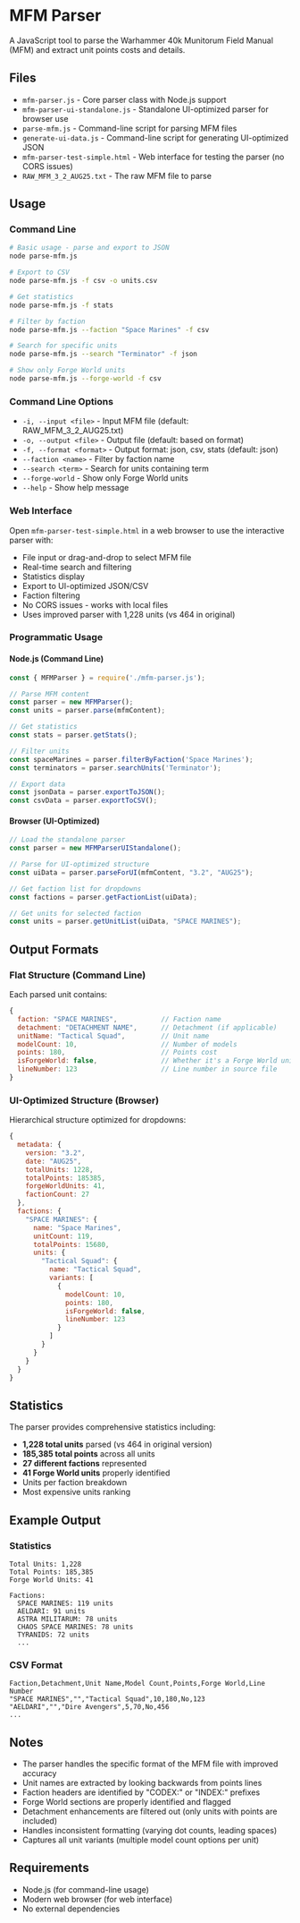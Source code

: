 # MFM Parser

A JavaScript tool to parse the Warhammer 40k Munitorum Field Manual (MFM) and extract unit points costs and details.

## Files

- `mfm-parser.js` - Core parser class with Node.js support
- `mfm-parser-ui-standalone.js` - Standalone UI-optimized parser for browser use
- `parse-mfm.js` - Command-line script for parsing MFM files
- `generate-ui-data.js` - Command-line script for generating UI-optimized JSON
- `mfm-parser-test-simple.html` - Web interface for testing the parser (no CORS issues)
- `RAW_MFM_3_2_AUG25.txt` - The raw MFM file to parse

## Usage

### Command Line

```bash
# Basic usage - parse and export to JSON
node parse-mfm.js

# Export to CSV
node parse-mfm.js -f csv -o units.csv

# Get statistics
node parse-mfm.js -f stats

# Filter by faction
node parse-mfm.js --faction "Space Marines" -f csv

# Search for specific units
node parse-mfm.js --search "Terminator" -f json

# Show only Forge World units
node parse-mfm.js --forge-world -f csv
```

### Command Line Options

- `-i, --input <file>` - Input MFM file (default: RAW_MFM_3_2_AUG25.txt)
- `-o, --output <file>` - Output file (default: based on format)
- `-f, --format <format>` - Output format: json, csv, stats (default: json)
- `--faction <name>` - Filter by faction name
- `--search <term>` - Search for units containing term
- `--forge-world` - Show only Forge World units
- `--help` - Show help message

### Web Interface

Open `mfm-parser-test-simple.html` in a web browser to use the interactive parser with:
- File input or drag-and-drop to select MFM file
- Real-time search and filtering
- Statistics display
- Export to UI-optimized JSON/CSV
- Faction filtering
- No CORS issues - works with local files
- Uses improved parser with 1,228 units (vs 464 in original)

### Programmatic Usage

#### Node.js (Command Line)
```javascript
const { MFMParser } = require('./mfm-parser.js');

// Parse MFM content
const parser = new MFMParser();
const units = parser.parse(mfmContent);

// Get statistics
const stats = parser.getStats();

// Filter units
const spaceMarines = parser.filterByFaction('Space Marines');
const terminators = parser.searchUnits('Terminator');

// Export data
const jsonData = parser.exportToJSON();
const csvData = parser.exportToCSV();
```

#### Browser (UI-Optimized)
```javascript
// Load the standalone parser
const parser = new MFMParserUIStandalone();

// Parse for UI-optimized structure
const uiData = parser.parseForUI(mfmContent, "3.2", "AUG25");

// Get faction list for dropdowns
const factions = parser.getFactionList(uiData);

// Get units for selected faction
const units = parser.getUnitList(uiData, "SPACE MARINES");
```

## Output Formats

### Flat Structure (Command Line)
Each parsed unit contains:

```javascript
{
  faction: "SPACE MARINES",           // Faction name
  detachment: "DETACHMENT NAME",      // Detachment (if applicable)
  unitName: "Tactical Squad",         // Unit name
  modelCount: 10,                     // Number of models
  points: 180,                        // Points cost
  isForgeWorld: false,                // Whether it's a Forge World unit
  lineNumber: 123                     // Line number in source file
}
```

### UI-Optimized Structure (Browser)
Hierarchical structure optimized for dropdowns:

```javascript
{
  metadata: {
    version: "3.2",
    date: "AUG25",
    totalUnits: 1228,
    totalPoints: 185385,
    forgeWorldUnits: 41,
    factionCount: 27
  },
  factions: {
    "SPACE MARINES": {
      name: "Space Marines",
      unitCount: 119,
      totalPoints: 15680,
      units: {
        "Tactical Squad": {
          name: "Tactical Squad",
          variants: [
            {
              modelCount: 10,
              points: 180,
              isForgeWorld: false,
              lineNumber: 123
            }
          ]
        }
      }
    }
  }
}
```

## Statistics

The parser provides comprehensive statistics including:
- **1,228 total units** parsed (vs 464 in original version)
- **185,385 total points** across all units
- **27 different factions** represented
- **41 Forge World units** properly identified
- Units per faction breakdown
- Most expensive units ranking

## Example Output

### Statistics
```
Total Units: 1,228
Total Points: 185,385
Forge World Units: 41

Factions:
  SPACE MARINES: 119 units
  AELDARI: 91 units
  ASTRA MILITARUM: 78 units
  CHAOS SPACE MARINES: 78 units
  TYRANIDS: 72 units
  ...
```

### CSV Format
```csv
Faction,Detachment,Unit Name,Model Count,Points,Forge World,Line Number
"SPACE MARINES","","Tactical Squad",10,180,No,123
"AELDARI","","Dire Avengers",5,70,No,456
...
```

## Notes

- The parser handles the specific format of the MFM file with improved accuracy
- Unit names are extracted by looking backwards from points lines
- Faction headers are identified by "CODEX:" or "INDEX:" prefixes
- Forge World sections are properly identified and flagged
- Detachment enhancements are filtered out (only units with points are included)
- Handles inconsistent formatting (varying dot counts, leading spaces)
- Captures all unit variants (multiple model count options per unit)

## Requirements

- Node.js (for command-line usage)
- Modern web browser (for web interface)
- No external dependencies
